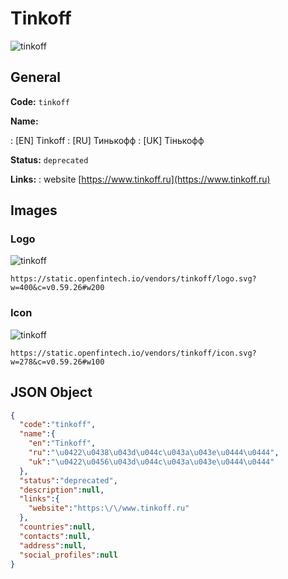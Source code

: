 
# Tinkoff 
![tinkoff](https://static.openfintech.io/vendors/tinkoff/logo.svg?w=400&c=v0.59.26#w200)  

## General 
 
**Code:** `tinkoff` 
 
**Name:** 
 
:	[EN] Tinkoff 
:	[RU] Тинькофф 
:	[UK] Тінькофф 
 
**Status:** `deprecated` 
 
**Links:** 
: website [https://www.tinkoff.ru](https://www.tinkoff.ru) 
 

## Images 

### Logo 
 
![tinkoff](https://static.openfintech.io/vendors/tinkoff/logo.svg?w=400&c=v0.59.26#w200)  

```
https://static.openfintech.io/vendors/tinkoff/logo.svg?w=400&c=v0.59.26#w200
```  

### Icon 
 
![tinkoff](https://static.openfintech.io/vendors/tinkoff/icon.svg?w=278&c=v0.59.26#w100)  

```
https://static.openfintech.io/vendors/tinkoff/icon.svg?w=278&c=v0.59.26#w100
```  

## JSON Object 

```json
{
  "code":"tinkoff",
  "name":{
    "en":"Tinkoff",
    "ru":"\u0422\u0438\u043d\u044c\u043a\u043e\u0444\u0444",
    "uk":"\u0422\u0456\u043d\u044c\u043a\u043e\u0444\u0444"
  },
  "status":"deprecated",
  "description":null,
  "links":{
    "website":"https:\/\/www.tinkoff.ru"
  },
  "countries":null,
  "contacts":null,
  "address":null,
  "social_profiles":null
}
```  
